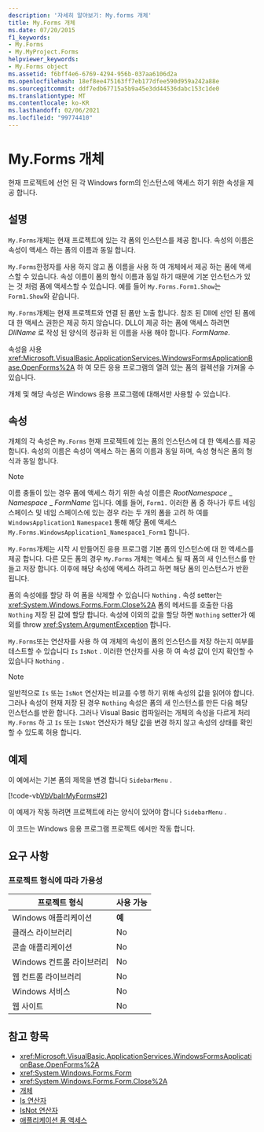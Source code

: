 ```yaml
---
description: '자세히 알아보기: My.forms 개체'
title: My.Forms 개체
ms.date: 07/20/2015
f1_keywords:
- My.Forms
- My.MyProject.Forms
helpviewer_keywords:
- My.Forms object
ms.assetid: f6bff4e6-6769-4294-956b-037aa6106d2a
ms.openlocfilehash: 18ef8ee475163ff7eb177dfee590d959a242a88e
ms.sourcegitcommit: ddf7edb67715a5b9a45e3dd44536dabc153c1de0
ms.translationtype: MT
ms.contentlocale: ko-KR
ms.lasthandoff: 02/06/2021
ms.locfileid: "99774410"
---
```

# <a name="myforms-object"></a>My.Forms 개체

현재 프로젝트에 선언 된 각 Windows form의 인스턴스에 액세스 하기 위한 속성을 제공 합니다.

## <a name="remarks"></a>설명

`My.Forms`개체는 현재 프로젝트에 있는 각 폼의 인스턴스를 제공 합니다. 속성의 이름은 속성이 액세스 하는 폼의 이름과 동일 합니다.

`My.Forms`한정자를 사용 하지 않고 폼 이름을 사용 하 여 개체에서 제공 하는 폼에 액세스할 수 있습니다. 속성 이름이 폼의 형식 이름과 동일 하기 때문에 기본 인스턴스가 있는 것 처럼 폼에 액세스할 수 있습니다. 예를 들어 `My.Forms.Form1.Show`는 `Form1.Show`와 같습니다.

`My.Forms`개체는 현재 프로젝트와 연결 된 폼만 노출 합니다. 참조 된 Dll에 선언 된 폼에 대 한 액세스 권한은 제공 하지 않습니다. DLL이 제공 하는 폼에 액세스 하려면 *DllName* 로 작성 된 양식의 정규화 된 이름을 사용 해야 합니다. *FormName*.

속성을 사용 <xref:Microsoft.VisualBasic.ApplicationServices.WindowsFormsApplicationBase.OpenForms%2A> 하 여 모든 응용 프로그램의 열려 있는 폼의 컬렉션을 가져올 수 있습니다.

개체 및 해당 속성은 Windows 응용 프로그램에 대해서만 사용할 수 있습니다.

## <a name="properties"></a>속성

개체의 각 속성은 `My.Forms` 현재 프로젝트에 있는 폼의 인스턴스에 대 한 액세스를 제공 합니다. 속성의 이름은 속성이 액세스 하는 폼의 이름과 동일 하며, 속성 형식은 폼의 형식과 동일 합니다.

> [!NOTE]
> 이름 충돌이 있는 경우 폼에 액세스 하기 위한 속성 이름은 *RootNamespace* _ *Namespace* \_ *FormName* 입니다. 예를 들어, `Form1.` 이러한 폼 중 하나가 루트 네임 스페이스 및 네임 스페이스에 있는 경우 라는 두 개의 폼을 고려 하 여를 `WindowsApplication1` `Namespace1` 통해 해당 폼에 액세스 `My.Forms.WindowsApplication1_Namespace1_Form1` 합니다.

`My.Forms`개체는 시작 시 만들어진 응용 프로그램 기본 폼의 인스턴스에 대 한 액세스를 제공 합니다. 다른 모든 폼의 경우 `My.Forms` 개체는 액세스 될 때 폼의 새 인스턴스를 만들고 저장 합니다. 이후에 해당 속성에 액세스 하려고 하면 해당 폼의 인스턴스가 반환 됩니다.

폼의 속성에를 할당 하 여 폼을 삭제할 수 있습니다 `Nothing` . 속성 setter는 <xref:System.Windows.Forms.Form.Close%2A> 폼의 메서드를 호출한 다음 `Nothing` 저장 된 값에 할당 합니다. 속성에 이외의 값을 할당 하면 `Nothing` setter가 예외를 throw <xref:System.ArgumentException> 합니다.

`My.Forms`또는 연산자를 사용 하 여 개체의 속성이 폼의 인스턴스를 저장 하는지 여부를 테스트할 수 있습니다 `Is` `IsNot` . 이러한 연산자를 사용 하 여 속성 값이 인지 확인할 수 있습니다 `Nothing` .

> [!NOTE]
> 일반적으로 `Is` 또는 `IsNot` 연산자는 비교를 수행 하기 위해 속성의 값을 읽어야 합니다. 그러나 속성이 현재 저장 된 경우 `Nothing` 속성은 폼의 새 인스턴스를 만든 다음 해당 인스턴스를 반환 합니다. 그러나 Visual Basic 컴파일러는 개체의 속성을 다르게 처리 `My.Forms` 하 고 `Is` 또는 `IsNot` 연산자가 해당 값을 변경 하지 않고 속성의 상태를 확인할 수 있도록 허용 합니다.

## <a name="example"></a>예제

이 예에서는 기본 폼의 제목을 변경 합니다 `SidebarMenu` .

[!code-vb[VbVbalrMyForms#2](~/samples/snippets/visualbasic/VS_Snippets_VBCSharp/VbVbalrMyForms/VB/Class1.vb#2)]

이 예제가 작동 하려면 프로젝트에 라는 양식이 있어야 합니다 `SidebarMenu` .

이 코드는 Windows 응용 프로그램 프로젝트 에서만 작동 합니다.

## <a name="requirements"></a>요구 사항

### <a name="availability-by-project-type"></a>프로젝트 형식에 따라 가용성

|프로젝트 형식|사용 가능|
|---|---|
|Windows 애플리케이션|**예**|
|클래스 라이브러리|No|
|콘솔 애플리케이션|No|
|Windows 컨트롤 라이브러리|No|
|웹 컨트롤 라이브러리|No|
|Windows 서비스|No|
|웹 사이트|No|

## <a name="see-also"></a>참고 항목

- <xref:Microsoft.VisualBasic.ApplicationServices.WindowsFormsApplicationBase.OpenForms%2A>
- <xref:System.Windows.Forms.Form>
- <xref:System.Windows.Forms.Form.Close%2A>
- [개체](index.md)
- [Is 연산자](../operators/is-operator.md)
- [IsNot 연산자](../operators/isnot-operator.md)
- [애플리케이션 폼 액세스](../../developing-apps/programming/accessing-application-forms.md)

